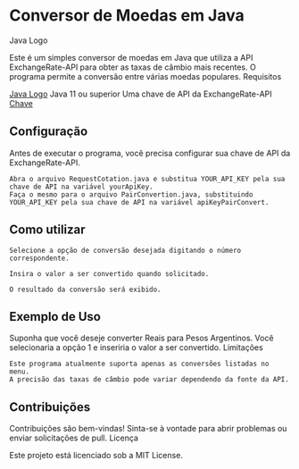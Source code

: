 # Conversor de Moedas em Java

Java Logo

Este é um simples conversor de moedas em Java que utiliza a API ExchangeRate-API para obter as taxas de câmbio mais recentes. O programa permite a conversão entre várias moedas populares.
Requisitos

[Java Logo](https://img.shields.io/badge/Java-ED8B00?style=for-the-badge&logo=openjdk&logoColor=white)
    Java 11 ou superior
    Uma chave de API da ExchangeRate-API [Chave](https://www.exchangerate-api.com/)

## Configuração

Antes de executar o programa, você precisa configurar sua chave de API da ExchangeRate-API.

    Abra o arquivo RequestCotation.java e substitua YOUR_API_KEY pela sua chave de API na variável yourApiKey.
    Faça o mesmo para o arquivo PairConvertion.java, substituindo YOUR_API_KEY pela sua chave de API na variável apiKeyPairConvert.

## Como utilizar

    Selecione a opção de conversão desejada digitando o número correspondente.

    Insira o valor a ser convertido quando solicitado.

    O resultado da conversão será exibido.

## Exemplo de Uso

Suponha que você deseje converter Reais para Pesos Argentinos. Você selecionaria a opção 1 e inseriria o valor a ser convertido.
Limitações

    Este programa atualmente suporta apenas as conversões listadas no menu.
    A precisão das taxas de câmbio pode variar dependendo da fonte da API.

## Contribuições

Contribuições são bem-vindas! Sinta-se à vontade para abrir problemas ou enviar solicitações de pull.
Licença

Este projeto está licenciado sob a MIT License.
